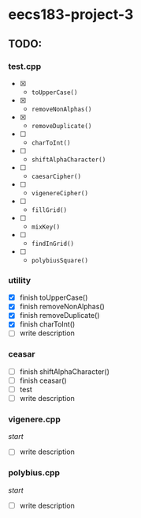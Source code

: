 # eecs183-project-3

## TODO:
### test.cpp
- [x] - `toUpperCase()`
- [x] - `removeNonAlphas()`
- [x] - `removeDuplicate()`
- [ ] - `charToInt()`
- [ ] - `shiftAlphaCharacter()`
- [ ] - `caesarCipher()`
- [ ] - `vigenereCipher()`
- [ ] - `fillGrid()`
- [ ] - `mixKey()`
- [ ] - `findInGrid()`
- [ ] - `polybiusSquare()`
### utility 
- [x] finish toUpperCase()
- [x] finish removeNonAlphas()
- [x] finish removeDuplicate()
- [x] finish charToInt()
- [ ] write description
### ceasar
- [ ] finish shiftAlphaCharacter()
- [ ] finish ceasar()
- [ ] test
- [ ] write description
### vigenere.cpp
_start_
- [ ] write description
### polybius.cpp
_start_
- [ ] write description
